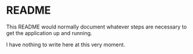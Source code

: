 # README

This README would normally document whatever steps are necessary to get the
application up and running.

I have nothing to write here at this very moment.
